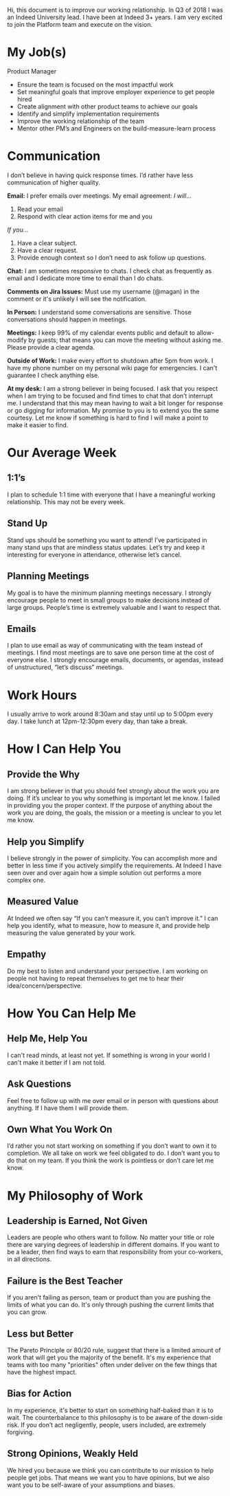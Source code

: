 Hi, this document is to improve our working relationship. In Q3 of 2018 I was an Indeed University lead. I have been at Indeed 3+ years. I am very excited to join the Platform team and execute on the vision.

# My Job(s)
Product Manager
* Ensure the team is focused on the most impactful work
* Set meaningful goals that improve employer experience to get people hired
* Create alignment with other product teams to achieve our goals
* Identify and simplify implementation requirements
* Improve the working relationship of the team
* Mentor other PM’s and Engineers on the build-measure-learn process

# Communication
I don’t believe in having quick response times. I’d rather have less communication of higher quality.

**Email:** I prefer emails over meetings. My email agreement:
*I will...*
1. Read your email
2. Respond with clear action items for me and you

*If you...*
1. Have a clear subject.
2. Have a clear request. 
3. Provide enough context so I don’t need to ask follow up questions.

**Chat:** I am sometimes responsive to chats. I check chat as frequently as email and I dedicate more time to email than I do chats.

**Comments on Jira Issues:** Must use my username (@magan) in the comment or it's unlikely I will see the notification. 

**In Person:** I understand some conversations are sensitive. Those conversations should happen in meetings.

**Meetings:** I keep 99% of my calendar events public and default to allow-modify by guests; that means you can move the meeting without asking me. Please provide a clear agenda.

**Outside of Work:** I make every effort to shutdown after 5pm from work. I have my phone number on my personal wiki page for emergencies. I can't guarantee I check anything else.

**At my desk:** I am a strong believer in being focused. I ask that you respect when I am trying to be focused and find times to chat that don’t interrupt me. I understand that this may mean having to wait a bit longer for response or go digging for information. My promise to you is to extend you the same courtesy. Let me know if something is hard to find I will make a point to make it easier to find.

# Our Average Week

## 1:1’s
I plan to schedule 1:1 time with everyone that I have a meaningful working relationship. This may not be every week.

## Stand Up
Stand ups should be something you want to attend! I’ve participated in many stand ups that are mindless status updates. Let’s try and keep it interesting for everyone in attendance, otherwise let’s cancel.

## Planning Meetings
My goal is to have the minimum planning meetings necessary. I strongly encourage people to meet in small groups to make decisions instead of large groups. People’s time is extremely valuable and I want to respect that.

## Emails
I plan to use email as way of communicating with the team instead of meetings. I find most meetings are to save one person time at the cost of everyone else. I strongly encourage emails, documents, or agendas, instead of unstructured, “let’s discuss” meetings.

# Work Hours
I usually arrive to work around 8:30am and stay until up to 5:00pm every day. I take lunch at 12pm-12:30pm every day, than take a break.

# How I Can Help You

## Provide the Why
I am strong believer in that you should feel strongly about the work you are doing. If it’s unclear to you why something is important let me know. I failed in providing you the proper context. If the purpose of anything about the work you are doing, the goals, the mission or a meeting is unclear to you let me know.

## Help you Simplify
I believe strongly in the power of simplicity. You can accomplish more and better in less time if you actively simplify the requirements. At Indeed I have seen over and over again how a simple solution out performs a more complex one.

## Measured Value
At Indeed we often say “If you can’t measure it, you can’t improve it.” I can help you identify, what to measure, how to measure it, and provide help measuring the value generated by your work.

## Empathy
Do my best to listen and understand your perspective. I am working on people not having to repeat themselves to get me to hear their idea/concern/perspective.

# How You Can Help Me

## Help Me, Help You
I can't read minds, at least not yet. If something is wrong in your world I can't make it better if I am not told.

## Ask Questions
Feel free to follow up with me over email or in person with questions about anything. If I have them I will provide them.

## Own What You Work On
I’d rather you not start working on something if you don’t want to own it to completion. We all take on work we feel obligated to do. I don’t want you to do that on my team. If you think the work is pointless or don’t care let me know.

# My Philosophy of Work

## Leadership is Earned, Not Given
Leaders are people who others want to follow. No matter your title or role there are varying degrees of leadership in different domains. If you want to be a leader, then find ways to earn that responsibility from your co-workers, in all directions.

## Failure is the Best Teacher
If you aren't failing as person, team or product than you are pushing the limits of what you can do. It's only through pushing the current limits that you can grow.

## Less but Better
The Pareto Principle or 80/20 rule, suggest that there is a limited amount of work that will get you the majority of the benefit. It's my experience that teams with too many "priorities" often under deliver on the few things that have the highest impact. 

## Bias for Action
In my experience, it's better to start on something half-baked than it is to wait. The counterbalance to this philosophy is to be aware of the down-side risk. If you don’t act negligently, people, users included, are extremely forgiving.

## Strong Opinions, Weakly Held
We hired you because we think you can contribute to our mission to help people get jobs. That means we want you to have opinions, but we also want you to be self-aware of your assumptions and biases.


